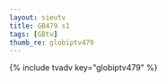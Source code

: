 ```yaml
--- 
layout: sieutv
title: GB479 s1
tags: [GBtv]
thumb_re: globiptv479
---
```

{% include tvadv key="globiptv479" %} 
